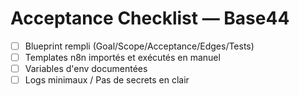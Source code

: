 # Acceptance Checklist — Base44
- [ ] Blueprint rempli (Goal/Scope/Acceptance/Edges/Tests)
- [ ] Templates n8n importés et exécutés en manuel
- [ ] Variables d'env documentées
- [ ] Logs minimaux / Pas de secrets en clair

